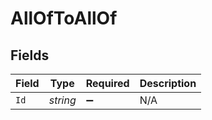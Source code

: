 # AllOfToAllOf


## Fields

| Field              | Type               | Required           | Description        |
| ------------------ | ------------------ | ------------------ | ------------------ |
| `Id`               | *string*           | :heavy_minus_sign: | N/A                |